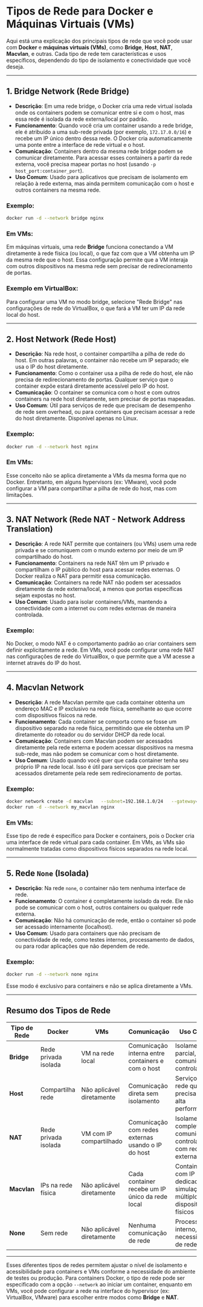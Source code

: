
# Tipos de Rede para Docker e Máquinas Virtuais (VMs)

Aqui está uma explicação dos principais tipos de rede que você pode usar com **Docker** e **máquinas virtuais (VMs)**, como **Bridge**, **Host**, **NAT**, **Macvlan**, e outras. Cada tipo de rede tem características e usos específicos, dependendo do tipo de isolamento e conectividade que você deseja.

---

## 1. Bridge Network (Rede Bridge)

- **Descrição**: Em uma rede bridge, o Docker cria uma rede virtual isolada onde os containers podem se comunicar entre si e com o host, mas essa rede é isolada da rede externa/local por padrão.
- **Funcionamento**: Quando você cria um container usando a rede bridge, ele é atribuído a uma sub-rede privada (por exemplo, `172.17.0.0/16`) e recebe um IP único dentro dessa rede. O Docker cria automaticamente uma ponte entre a interface de rede virtual e o host.
- **Comunicação**: Containers dentro da mesma rede bridge podem se comunicar diretamente. Para acessar esses containers a partir da rede externa, você precisa mapear portas no host (usando `-p host_port:container_port`).
- **Uso Comum**: Usado para aplicativos que precisam de isolamento em relação à rede externa, mas ainda permitem comunicação com o host e outros containers na mesma rede.

### Exemplo:
```bash
docker run -d --network bridge nginx
```

### Em VMs:
Em máquinas virtuais, uma rede **Bridge** funciona conectando a VM diretamente à rede física (ou local), o que faz com que a VM obtenha um IP da mesma rede que o host. Essa configuração permite que a VM interaja com outros dispositivos na mesma rede sem precisar de redirecionamento de portas.

### Exemplo em VirtualBox:
Para configurar uma VM no modo bridge, selecione "Rede Bridge" nas configurações de rede do VirtualBox, o que fará a VM ter um IP da rede local do host.

---

## 2. Host Network (Rede Host)

- **Descrição**: Na rede host, o container compartilha a pilha de rede do host. Em outras palavras, o container não recebe um IP separado; ele usa o IP do host diretamente.
- **Funcionamento**: Como o container usa a pilha de rede do host, ele não precisa de redirecionamento de portas. Qualquer serviço que o container expõe estará diretamente acessível pelo IP do host.
- **Comunicação**: O container se comunica com o host e com outros containers na rede host diretamente, sem precisar de portas mapeadas.
- **Uso Comum**: Útil para serviços de rede que precisam de desempenho de rede sem overhead, ou para containers que precisam acessar a rede do host diretamente. Disponível apenas no Linux.

### Exemplo:
```bash
docker run -d --network host nginx
```

### Em VMs:
Esse conceito não se aplica diretamente a VMs da mesma forma que no Docker. Entretanto, em alguns hypervisors (ex: VMware), você pode configurar a VM para compartilhar a pilha de rede do host, mas com limitações.

---

## 3. NAT Network (Rede NAT - Network Address Translation)

- **Descrição**: A rede NAT permite que containers (ou VMs) usem uma rede privada e se comuniquem com o mundo externo por meio de um IP compartilhado do host.
- **Funcionamento**: Containers na rede NAT têm um IP privado e compartilham o IP público do host para acessar redes externas. O Docker realiza o NAT para permitir essa comunicação.
- **Comunicação**: Containers na rede NAT não podem ser acessados diretamente da rede externa/local, a menos que portas específicas sejam expostas no host.
- **Uso Comum**: Usado para isolar containers/VMs, mantendo a conectividade com a internet ou com redes externas de maneira controlada.

### Exemplo:
No Docker, o modo NAT é o comportamento padrão ao criar containers sem definir explicitamente a rede. Em VMs, você pode configurar uma rede NAT nas configurações de rede do VirtualBox, o que permite que a VM acesse a internet através do IP do host.

---

## 4. Macvlan Network

- **Descrição**: A rede Macvlan permite que cada container obtenha um endereço MAC e IP exclusivo na rede física, semelhante ao que ocorre com dispositivos físicos na rede.
- **Funcionamento**: Cada container se comporta como se fosse um dispositivo separado na rede física, permitindo que ele obtenha um IP diretamente do roteador ou do servidor DHCP da rede local.
- **Comunicação**: Containers com Macvlan podem ser acessados diretamente pela rede externa e podem acessar dispositivos na mesma sub-rede, mas não podem se comunicar com o host diretamente.
- **Uso Comum**: Usado quando você quer que cada container tenha seu próprio IP na rede local. Isso é útil para serviços que precisam ser acessados diretamente pela rede sem redirecionamento de portas.

### Exemplo:
```bash
docker network create -d macvlan   --subnet=192.168.1.0/24   --gateway=192.168.1.1   -o parent=eth0 my_macvlan
docker run -d --network my_macvlan nginx
```

### Em VMs:
Esse tipo de rede é específico para Docker e containers, pois o Docker cria uma interface de rede virtual para cada container. Em VMs, as VMs são normalmente tratadas como dispositivos físicos separados na rede local.

---

## 5. Rede `None` (Isolada)

- **Descrição**: Na rede `none`, o container não tem nenhuma interface de rede.
- **Funcionamento**: O container é completamente isolado da rede. Ele não pode se comunicar com o host, outros containers ou qualquer rede externa.
- **Comunicação**: Não há comunicação de rede, então o container só pode ser acessado internamente (localhost).
- **Uso Comum**: Usado para containers que não precisam de conectividade de rede, como testes internos, processamento de dados, ou para rodar aplicações que não dependem de rede.

### Exemplo:
```bash
docker run -d --network none nginx
```

Esse modo é exclusivo para containers e não se aplica diretamente a VMs.

---

## Resumo dos Tipos de Rede

| Tipo de Rede      | Docker               | VMs                      | Comunicação                                                   | Uso Comum                                                              |
|-------------------|----------------------|--------------------------|----------------------------------------------------------------|------------------------------------------------------------------------|
| **Bridge**        | Rede privada isolada | VM na rede local         | Comunicação interna entre containers e com o host              | Isolamento parcial, comunicação controlada                             |
| **Host**          | Compartilha rede     | Não aplicável diretamente| Comunicação direta sem isolamento                              | Serviços de rede que precisam de alta performance                      |
| **NAT**           | Rede privada isolada | VM com IP compartilhado  | Comunicação com redes externas usando o IP do host             | Isolamento completo, comunicação controlada com rede externa           |
| **Macvlan**       | IPs na rede física   | Não aplicável diretamente| Cada container recebe um IP único da rede local                | Containers com IP dedicado, simulação de múltiplos dispositivos físicos|
| **None**          | Sem rede             | Não aplicável diretamente| Nenhuma comunicação de rede                                    | Processamento interno, sem necessidade de rede                          |

---

Esses diferentes tipos de redes permitem ajustar o nível de isolamento e acessibilidade para containers e VMs conforme a necessidade do ambiente de testes ou produção. Para containers Docker, o tipo de rede pode ser especificado com a opção `--network` ao iniciar um container, enquanto em VMs, você pode configurar a rede na interface do hypervisor (ex: VirtualBox, VMware) para escolher entre modos como **Bridge** e **NAT**.